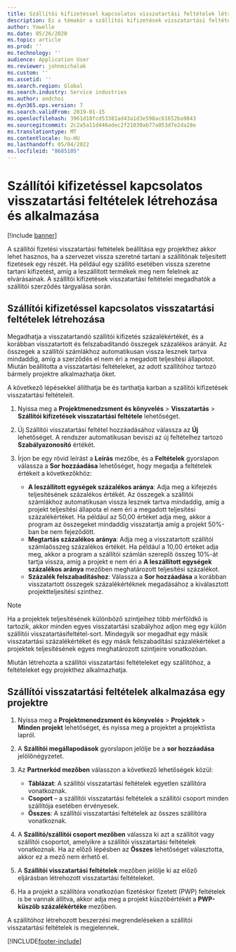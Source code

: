 ```yaml
---
title: Szállítói kifizetéssel kapcsolatos visszatartási feltételek létrehozása és alkalmazása
description: Ez a témakör a szállítói kifizetések visszatartási feltételeinek beállításával és karbantartásával kapcsolatban tartalmaz tájékoztatást.
author: Yowelle
ms.date: 05/26/2020
ms.topic: article
ms.prod: ''
ms.technology: ''
audience: Application User
ms.reviewer: johnmichalak
ms.custom: ''
ms.assetid: ''
ms.search.region: Global
ms.search.industry: Service industries
ms.author: andchoi
ms.dyn365.ops.version: 7
ms.search.validFrom: 2019-01-15
ms.openlocfilehash: 3961d18fcd53381ad43a1d3e598ac61652ba9843
ms.sourcegitcommit: 2c2a5a11d446adec2f21030ab77a053d7e2da28e
ms.translationtype: MT
ms.contentlocale: hu-HU
ms.lasthandoff: 05/04/2022
ms.locfileid: "8685105"
---
```

# <a name="create-and-apply-vendor-payment-retention-terms"></a>Szállítói kifizetéssel kapcsolatos visszatartási feltételek létrehozása és alkalmazása

[!include [banner](../includes/banner.md)] 

A szállítói fizetési visszatartási feltételek beállítása egy projekthez akkor lehet hasznos, ha a szervezet vissza szeretné tartani a szállítónak teljesített fizetések egy részét. Ha például egy szállító esetében vissza szeretne tartani kifizetést, amíg a leszállított termékek meg nem felelnek az elvárásainak. A szállítói kifizetések visszatartási feltételei megadhatók a szállítói szerződés tárgyalása során.

## <a name="create-vendor-payment-retention-terms"></a>Szállítói kifizetéssel kapcsolatos visszatartási feltételek létrehozása

Megadhatja a visszatartandó szállítói kifizetés százalékértékét, és a korábban visszatartott és felszabadítandó összegek százalékos arányát. Az összegek a szállítói számlákhoz automatikusan vissza lesznek tartva mindaddig, amíg a szerződés el nem éri a megadott teljesítési állapotot. Miután beállította a visszatartási feltételeket, az adott szállítóhoz tartozó bármely projektre alkalmazhatja őket.

A következő lépésekkel állíthatja be és tarthatja karban a szállítói kifizetések visszatartási feltételeit. 

1. Nyissa meg a **Projektmenedzsment és könyvelés** > **Visszatartás** > **Szállítói kifizetések visszatartási feltétele** lehetőséget.
2. Új Szállítói visszatartási feltétel hozzáadásához válassza az **Új** lehetőséget. A rendszer automatikusan beviszi az új feltételhez tartozó **Szabályazonosító** értékét. 
3. Írjon be egy rövid leírást a **Leírás** mezőbe, és a **Feltételek** gyorslapon válassza a **Sor hozzáadása** lehetőséget, hogy megadja a feltételek értékeit a következőkhöz:

   - **A leszállított egységek százalékos aránya**: Adja meg a kifejezés teljesítésének százalékos értékét. Az összegek a szállítói számlákhoz automatikusan vissza lesznek tartva mindaddig, amíg a projekt teljesítési állapota el nem éri a megadott teljesítési százalékértéket. Ha például az 50,00 értéket adja meg, akkor a program az összegeket mindaddig visszatartja amíg a projekt 50%-ban be nem fejeződött.
   - **Megtartás százalékos aránya**: Adja meg a visszatartott szállítói számlaösszeg százalékos értékét. Ha például a 10,00 értéket adja meg, akkor a program a szállítói számlán szereplő összeg 10%-át tartja vissza, amíg a projekt e nem éri a **A leszállított egységek százalékos aránya** mezőben meghatározott teljesítési százalékot.
   - **Százalék felszabadításhoz**: Válassza a **Sor hozzáadása** a korábban visszatartott összegek százalékértéknek megadásához a kiválasztott projektteljesítési szinthez.

> [!NOTE]
> Ha a projektek teljesítésének különböző szintjeihez több mérföldkő is tartozik, akkor minden egyes visszatartási szabályhoz adjon meg egy külön szállítói visszatartásifeltétel-sort. Mindegyik sor megadhat egy másik visszatartási százalékértéket és egy másik felszabadítási százalékértéket a projektek teljesítésének egyes meghatározott szintjeire vonatkozóan.

Miután létrehozta a szállítói visszatartási feltételeket egy szállítóhoz, a feltételeket egy projekthez alkalmazhatja.

## <a name="apply-vendor-retention-terms-to-a-project"></a>Szállítói visszatartási feltételek alkalmazása egy projektre

1. Nyissa meg a **Projektmenedzsment és könyvelés** > **Projektek** > **Minden projekt** lehetőséget, és nyissa meg a projektet a projektlista lapról.
2. A **Szállítói megállapodások** gyorslapon jelölje be a **sor hozzáadása** jelölőnégyzetet.
3. Az **Partnerkód mezőben** válasszon a következő lehetőségek közül: 

   - **Táblázat**: A szállítói visszatartási feltételek egyetlen szállítóra vonatkoznak.
   - **Csoport** – a szállítói visszatartási feltételek a szállítói csoport minden szállítója esetében érvényesek.
   - **Összes**: A szállítói visszatartási feltételek az összes szállítóra vonatkoznak.

4. A **Szállító/szállítói csoport mezőben** válassza ki azt a szállítót vagy szállítói csoportot, amelyikre a szállítói visszatartási feltételek vonatkoznak. Ha az előző lépésben az **Összes** lehetőséget választotta, akkor ez a mező nem érhető el.
5. A **Szállítói visszatartási feltételek** mezőben jelölje ki az előző eljárásban létrehozott visszatartási feltételeket.
6. Ha a projekt a szállítóra vonatkozóan fizetéskor fizetett (PWP) feltételek is be vannak állítva, akkor adja meg a projekt küszöbértékét a **PWP-küszöb százalékértéke** mezőben.

A szállítóhoz létrehozott beszerzési megrendeléseken a szállítói visszatartási feltételek is megjelennek.


[!INCLUDE[footer-include](../includes/footer-banner.md)]